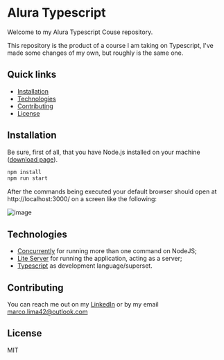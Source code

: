 # Alura Typescript

Welcome to my Alura Typescript Couse repository.

This repository is the product of a course I am taking on Typescript, I've made some changes of my own, but roughly is the same one.


## Quick links

* [Installation](#installation)
* [Technologies](#technologies)
* [Contributing](#contributing)
* [License](#license)


## Installation

Be sure, first of all, that you have Node.js installed on your machine ([download page](https://nodejs.org/en/download/)).

```bash
npm install
npm run start
```

After the commands being executed your default browser should open at http://localhost:3000/ on a screen like the following:

![image](https://user-images.githubusercontent.com/7343019/156261636-312e9a3f-4812-49b1-83ee-27a6fe549e95.png)

## Technologies

* [Concurrently](https://github.com/open-cli-tools/concurrently) for running more than one command on NodeJS;
* [Lite Server](https://github.com/johnpapa/lite-server) for running the application, acting as a server;
* [Typescript](https://github.com/microsoft/TypeScript) as development language/superset.

## Contributing

You can reach me out on my [LinkedIn](https://www.linkedin.com/in/marcoaslima/) or by my email [marco.lima42@outlook.com](mailto:marco.lima42@outlook.com)

## License
MIT
